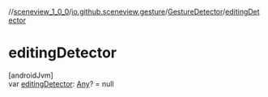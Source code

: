 //[sceneview_1_0_0](../../../index.md)/[io.github.sceneview.gesture](../index.md)/[GestureDetector](index.md)/[editingDetector](editing-detector.md)

# editingDetector

[androidJvm]\
var [editingDetector](editing-detector.md): [Any](https://kotlinlang.org/api/latest/jvm/stdlib/kotlin/-any/index.html)? = null
